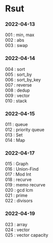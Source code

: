 # Rsut

### 2022-04-13  
001 : min, max  
002 : abs  
003 : swap  

### 2022-04-14 
004 : sort  
005 : sort_by  
006 : sort_by_key  
007 : reverse  
008 : dedup  
009 : vector  
010 : stack  

### 2022-04-15 
011 : queue  
012 : priority queue  
013 : Set  
014 : Map  

### 2022-04-17
015 : Graph  
016 : Union-Find  
017 : Mod Int  
018 : recurve  
019 : memo recurve  
020 : gcd lcm  
021 : prime  
022 : divisors  

### 2022-04-19
023 : array  
024 : vector  
025 : vector capacity
